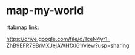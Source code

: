 # map-my-world


rtabmap link: 

https://drive.google.com/file/d/1ceN4yr1-ZhB9EFR79BrMXJejAWHfXl61/view?usp=sharing
